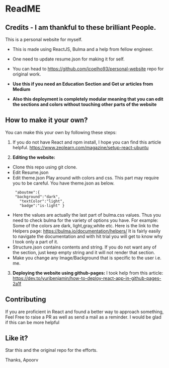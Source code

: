 # ReadME

## Credits - I am thankful to these brilliant People.

This is a personal website for myself. 

- This is made using ReactJS, Bulma and a help from fellow engineer.
- One need to update resume.json for making it for self.
- You can head to https://github.com/jcoelho93/personal-website repo for original work. 

- **Use this if you need an Education Section and Get ur articles from Medium**
- **Also this deployment is completely modular meaning that you can edit the sections and colors without touching other parts of the website**

## How to make it your own?
You can make this your own by following these steps:
1. If you do not have React and npm install, I hope you can find this article helpful. https://www.zeolearn.com/magazine/setup-react-ubuntu

2. **Editing the website:**
- Clone this repo using git clone.
- Edit Resume.json
- Edit theme.json Play around with colors and css. This part may require you to be careful. You have theme.json as below.
	``` 
     "aboutme":{
     "background":"dark",
	   "textColor":"light",
	   "badge":"is-light" }
 - Here the values are actually the last part of bulma.css values. Thus you need to check bulma for the variety of options you have. 
  For example: Some of the colors are dark, light,gray,white etc.
  Here is the link to the Helpers page: https://bulma.io/documentation/helpers/
  It is fairly easily to navigate the documentation and with hit trial you will get to know why I took only a part of it.
 - Structure.json contains contents and string. If you do not want any of the section, just keep empty string and it will not render that section.
 - Make you change any Image/Background that is specific to the user i.e. me.

3. **Deploying the website using github-pages:**
 I took help from this article: https://dev.to/yuribenjamin/how-to-deploy-react-app-in-github-pages-2a1f

## Contributing
If you are proficient in React and found a better way to approach something, Feel Free to raise a PR as well as send a mail as a reminder. I would be glad if this can be more helpful

## Like it?
Star this and the original repo for the efforts.

Thanks,
Apoorv
